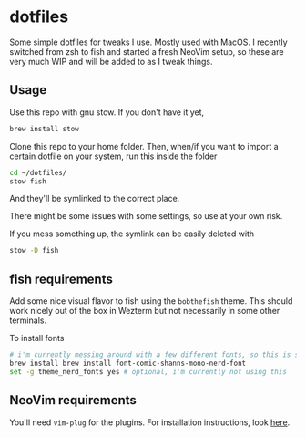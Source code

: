 # dotfiles

Some simple dotfiles for tweaks I use. Mostly used with MacOS. I recently switched from zsh to fish and started a fresh NeoVim setup,
so these are very much WIP and will be added to as I tweak things.

## Usage

Use this repo with gnu stow. If you don't have it yet,

```bash
brew install stow
```

Clone this repo to your home folder. Then, when/if you want to import a certain dotfile on your system,
run this inside the folder

```bash
cd ~/dotfiles/
stow fish
```

And they'll be symlinked to the correct place.

There might be some issues with some settings, so use at your own risk.

If you mess something up, the symlink can be easily deleted with

```bash
stow -D fish
```

## fish requirements

Add some nice visual flavor to fish using the `bobthefish` theme. This should work nicely out of the box in Wezterm but not necessarily in some other terminals. 

To install fonts

```bash
# i'm currently messing around with a few different fonts, so this is subject to change
brew install brew install font-comic-shanns-mono-nerd-font
set -g theme_nerd_fonts yes # optional, i'm currently not using this
```

## NeoVim requirements

You'll need `vim-plug` for the plugins. For installation instructions, look [here](https://github.com/junegunn/vim-plug).
